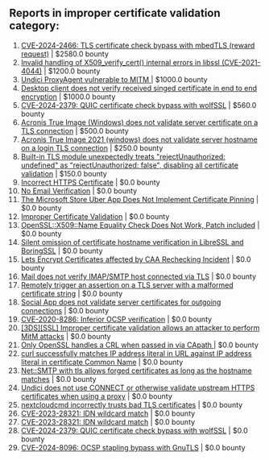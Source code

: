 ## Reports in improper certificate validation category:
1. [CVE-2024-2466: TLS certificate check bypass with mbedTLS (reward request)](https://hackerone.com/reports/2435482) | $2580.0 bounty
2. [Invalid handling of X509_verify_cert() internal errors in libssl (CVE-2021-4044)](https://hackerone.com/reports/1455411) | $1200.0 bounty
3. [Undici ProxyAgent vulnerable to MITM ](https://hackerone.com/reports/1599063) | $1000.0 bounty
4. [Desktop client does not verify received singed certificate in end to end encryption](https://hackerone.com/reports/1679267) | $1000.0 bounty
5. [CVE-2024-2379: QUIC certificate check bypass with wolfSSL](https://hackerone.com/reports/2437050) | $560.0 bounty
6. [Acronis True Image  (Windows) does not validate server certificate on a TLS connection](https://hackerone.com/reports/1056144) | $500.0 bounty
7. [Acronis True Image 2021 (windows) does not validate server hostname on a login TLS connection](https://hackerone.com/reports/1070533) | $250.0 bounty
8. [Built-in TLS module unexpectedly treats "rejectUnauthorized: undefined" as "rejectUnauthorized: false", disabling all certificate validation](https://hackerone.com/reports/1278254) | $150.0 bounty
9. [Incorrect HTTPS Certificate](https://hackerone.com/reports/225540) | $0.0 bounty
10. [No Email Verification](https://hackerone.com/reports/285153) | $0.0 bounty
11. [The Microsoft Store Uber App Does Not Implement Certificate Pinning](https://hackerone.com/reports/293358) | $0.0 bounty
12. [Improper Certificate Validation](https://hackerone.com/reports/294891) | $0.0 bounty
13. [OpenSSL::X509::Name Equality Check Does Not Work, Patch included](https://hackerone.com/reports/387250) | $0.0 bounty
14. [Silent omission of certificate hostname verification in LibreSSL and BoringSSL](https://hackerone.com/reports/329645) | $0.0 bounty
15. [Lets Encrypt Certificates affected by CAA Rechecking Incident](https://hackerone.com/reports/813279) | $0.0 bounty
16. [Mail does not verify IMAP/SMTP host connected via TLS](https://hackerone.com/reports/803734) | $0.0 bounty
17. [Remotely trigger an assertion on a TLS server with a malformed certificate string](https://hackerone.com/reports/746733) | $0.0 bounty
18. [Social App does not validate server certificates for outgoing connections](https://hackerone.com/reports/915585) | $0.0 bounty
19. [CVE-2020-8286: Inferior OCSP verification](https://hackerone.com/reports/1048457) | $0.0 bounty
20. [[3DS][SSL] Improper certificate validation allows an attacker to perform MitM attacks](https://hackerone.com/reports/894922) | $0.0 bounty
21. [Only OpenSSL handles a CRL when passed in via CApath ](https://hackerone.com/reports/713975) | $0.0 bounty
22. [curl successfully matches IP address literal in URL against IP address literal in certificate Common Name](https://hackerone.com/reports/715413) | $0.0 bounty
23. [Net::SMTP with tls allows forged certificates as long as the hostname matches](https://hackerone.com/reports/980249) | $0.0 bounty
24. [Undici does not use CONNECT or otherwise validate upstream HTTPS certificates when using a proxy](https://hackerone.com/reports/1583680) | $0.0 bounty
25. [nextcloudcmd incorrectly trusts bad TLS certificates](https://hackerone.com/reports/1699740) | $0.0 bounty
26. [CVE-2023-28321: IDN wildcard match](https://hackerone.com/reports/1950627) | $0.0 bounty
27. [CVE-2023-28321: IDN wildcard match](https://hackerone.com/reports/1991427) | $0.0 bounty
28. [CVE-2024-2379: QUIC certificate check bypass with wolfSSL](https://hackerone.com/reports/2410774) | $0.0 bounty
29. [CVE-2024-8096: OCSP stapling bypass with GnuTLS](https://hackerone.com/reports/2669852) | $0.0 bounty